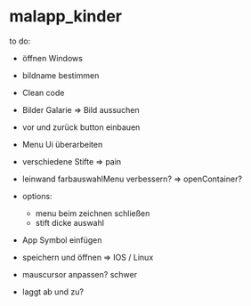 # malapp_kinder

to do:
- öffnen Windows
- bildname bestimmen

- Clean code

- Bilder Galarie => Bild aussuchen
- vor und zurück button einbauen
- Menu Ui überarbeiten
- verschiedene Stifte => pain
- leinwand farbauswahlMenu verbessern? => openContainer?
- options:
    - menu beim zeichnen schließen
    - stift dicke auswahl
- App Symbol einfügen
- speichern und öffnen => IOS / Linux
- mauscursor anpassen? schwer
- laggt ab und zu?
